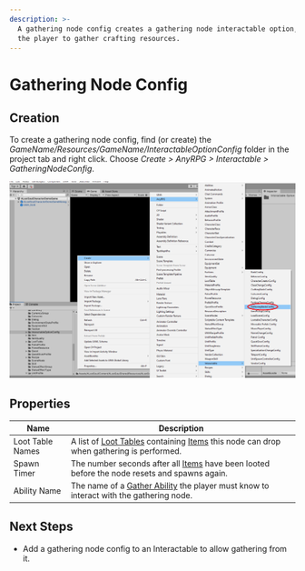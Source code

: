 ```yaml
---
description: >-
  A gathering node config creates a gathering node interactable option, allowing
  the player to gather crafting resources.
---
```


# Gathering Node Config

## Creation

To create a gathering node config, find (or create) the _GameName/Resources/GameName/InteractableOptionConfig_ folder in the project tab and right click.  Choose _Create > AnyRPG > Interactable > GatheringNodeConfig_.

![](<../../.gitbook/assets/image (2) (4).png>)

## Properties

| Name             | Description                                                                                                              |
| ---------------- | ------------------------------------------------------------------------------------------------------------------------ |
| Loot Table Names | A list of [Loot Tables](../loot-table.md) containing [Items](../items/) this node can drop when gathering is performed.  |
| Spawn Timer      | The number seconds after all [Items](../items/) have been looted before the node resets and spawns again.                |
| Ability Name     | The name of a [Gather Ability](../abilities/gather-ability.md) the player must know to interact with the gathering node. |

## Next Steps

* Add a gathering node config to an Interactable to allow gathering from it.
